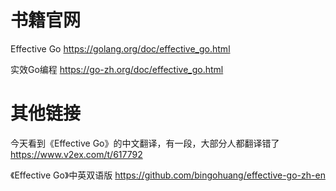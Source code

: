 
# 书籍官网

Effective Go https://golang.org/doc/effective_go.html

实效Go编程 https://go-zh.org/doc/effective_go.html

# 其他链接

今天看到《Effective Go》的中文翻译，有一段，大部分人都翻译错了 https://www.v2ex.com/t/617792

《Effective Go》中英双语版 https://github.com/bingohuang/effective-go-zh-en
